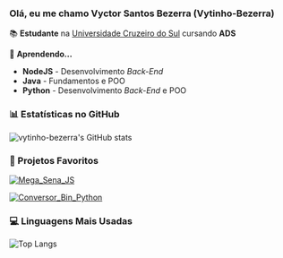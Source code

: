 ### Olá, eu me chamo Vyctor Santos Bezerra (Vytinho-Bezerra)

📚 **Estudante** na [Universidade Cruzeiro do Sul](https://www.cruzeirodosul.edu.br/) cursando **ADS**

📝 **Aprendendo...**
- **NodeJS** - Desenvolvimento *Back-End*
- **Java** - Fundamentos e POO
- **Python** - Desenvolvimento *Back-End* e POO

### 📊 Estatísticas no GitHub

![vytinho-bezerra's GitHub stats](https://github-readme-stats.vercel.app/api?username=vytinho-bezerra&show_icons=true&theme=dark)

### 🖤 Projetos Favoritos

[![Mega_Sena_JS](https://github-readme-stats.vercel.app/api/pin/?username=vytinho-bezerra&repo=Mega_Sena_JS&theme=dark&show_icons=true)](https://github.com/Vytinho-Bezerra/Mega_Sena_JS)

[![Conversor_Bin_Python](https://github-readme-stats.vercel.app/api/pin/?username=vytinho-bezerra&repo=Conversor_Bin_Python&theme=dark)](https://github.com/Vytinho-Bezerra/Conversor_Bin_Python)

### 💻 Linguagens Mais Usadas

![Top Langs][def]

<!--
**Vytinho-Bezerra/Vytinho-Bezerra** is a ✨ _special_ ✨ repository because its `README.md` (this file) appears on your GitHub profile.

Here are some ideas to get you started:

- 🔭 I’m currently working on ...
- 🌱 I’m currently learning ...
- 👯 I’m looking to collaborate on ...
- 🤔 I’m looking for help with ...
- 💬 Ask me about ...
- 📫 How to reach me: ...
- 😄 Pronouns: ...
- ⚡ Fun fact: ...
-->


[def]: https://github-readme-stats.vercel.app/api/top-langs/?username=vytinho-bezerra&layout=compact&theme=dark&show_icons=true
